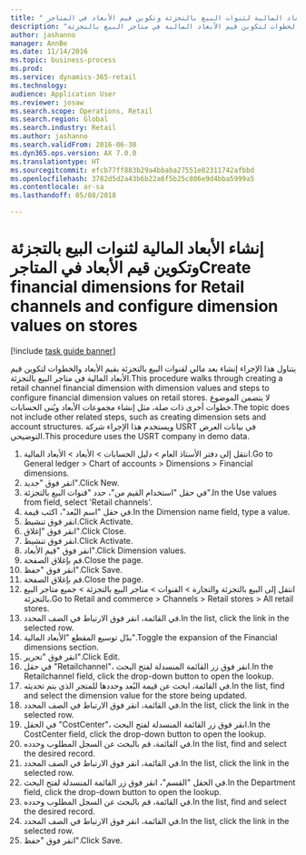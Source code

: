 ```yaml
--- 
title: " إنشاء الأبعاد المالية لثنوات البيع بالتجزئة وتكوين قيم الأبعاد في المتاجر"
description: "يتناول هذا الإجراء إنشاء بعد مالي لقنوات البيع بالتجزئة بقيم الأبعاد والخطوات لتكوين قيم الأبعاد المالية في متاجر البيع بالتجزئة."
author: jashanno
manager: AnnBe
ms.date: 11/14/2016
ms.topic: business-process
ms.prod: 
ms.service: dynamics-365-retail
ms.technology: 
audience: Application User
ms.reviewer: josaw
ms.search.scope: Operations, Retail
ms.search.region: Global
ms.search.industry: Retail
ms.author: jashanno
ms.search.validFrom: 2016-06-30
ms.dyn365.ops.version: AX 7.0.0
ms.translationtype: HT
ms.sourcegitcommit: efcb77ff883b29a4bbaba27551e02311742afbbd
ms.openlocfilehash: 3782d5d2a43b6b22a6f5b25c806e9d4bba5999a5
ms.contentlocale: ar-sa
ms.lasthandoff: 05/08/2018

---
```

# <a name="create-financial-dimensions-for-retail-channels-and-configure-dimension-values-on-stores"></a><span data-ttu-id="19cfb-103"> إنشاء الأبعاد المالية لثنوات البيع بالتجزئة وتكوين قيم الأبعاد في المتاجر</span><span class="sxs-lookup"><span data-stu-id="19cfb-103">Create financial dimensions for Retail channels and configure dimension values on stores</span></span>

[!include [task guide banner](../includes/task-guide-banner.md)]

<span data-ttu-id="19cfb-104">يتناول هذا الإجراء إنشاء بعد مالي لقنوات البيع بالتجزئة بقيم الأبعاد والخطوات لتكوين قيم الأبعاد المالية في متاجر البيع بالتجزئة.</span><span class="sxs-lookup"><span data-stu-id="19cfb-104">This procedure walks through creating a retail channel financial dimension with dimension values and steps to configure financial dimension values on retail stores.</span></span> <span data-ttu-id="19cfb-105">لا يتضمن الموضوع خطوات أخرى ذات صلة، مثل إنشاء مجموعات الأبعاد وبُنى الحسابات.</span><span class="sxs-lookup"><span data-stu-id="19cfb-105">The topic does not include other related steps, such as creating dimension sets and account structures.</span></span> <span data-ttu-id="19cfb-106">ويستخدم هذا الإجراء شركة USRT في بيانات العرض التوضيحي.</span><span class="sxs-lookup"><span data-stu-id="19cfb-106">This procedure uses the USRT company in demo data.</span></span>

1. <span data-ttu-id="19cfb-107">انتقل إلى دفتر الأستاذ العام > دليل الحسابات > الأبعاد > الأبعاد المالية.</span><span class="sxs-lookup"><span data-stu-id="19cfb-107">Go to General ledger > Chart of accounts > Dimensions > Financial dimensions.</span></span>
2. <span data-ttu-id="19cfb-108">انقر فوق "جديد".</span><span class="sxs-lookup"><span data-stu-id="19cfb-108">Click New.</span></span>
3. <span data-ttu-id="19cfb-109">في حقل "‏‫استخدام القيم من‬"، حدد "قنوات البيع بالتجزئة".</span><span class="sxs-lookup"><span data-stu-id="19cfb-109">In the Use values from field, select 'Retail channels'.</span></span>
4. <span data-ttu-id="19cfb-110">في حقل "‏‫اسم البُعد‬"، اكتب قيمة.</span><span class="sxs-lookup"><span data-stu-id="19cfb-110">In the Dimension name field, type a value.</span></span>
5. <span data-ttu-id="19cfb-111">انقر فوق تنشيط.</span><span class="sxs-lookup"><span data-stu-id="19cfb-111">Click Activate.</span></span>
6. <span data-ttu-id="19cfb-112">انقر فوق "إغلاق".</span><span class="sxs-lookup"><span data-stu-id="19cfb-112">Click Close.</span></span>
7. <span data-ttu-id="19cfb-113">انقر فوق تنشيط.</span><span class="sxs-lookup"><span data-stu-id="19cfb-113">Click Activate.</span></span>
8. <span data-ttu-id="19cfb-114">انقر فوق "قيم الأبعاد".</span><span class="sxs-lookup"><span data-stu-id="19cfb-114">Click Dimension values.</span></span>
9. <span data-ttu-id="19cfb-115">قم بإغلاق الصفحة.</span><span class="sxs-lookup"><span data-stu-id="19cfb-115">Close the page.</span></span>
10. <span data-ttu-id="19cfb-116">انقر فوق "حفظ".</span><span class="sxs-lookup"><span data-stu-id="19cfb-116">Click Save.</span></span>
11. <span data-ttu-id="19cfb-117">قم بإغلاق الصفحة.</span><span class="sxs-lookup"><span data-stu-id="19cfb-117">Close the page.</span></span>
12. <span data-ttu-id="19cfb-118">انتقل إلى البيع بالتجزئة والتجارة > القنوات > متاجر البيع بالتجزئة > جميع متاجر البيع بالتجزئة.</span><span class="sxs-lookup"><span data-stu-id="19cfb-118">Go to Retail and commerce > Channels > Retail stores > All retail stores.</span></span>
13. <span data-ttu-id="19cfb-119">في القائمة، انقر فوق الارتباط في الصف المحدد.</span><span class="sxs-lookup"><span data-stu-id="19cfb-119">In the list, click the link in the selected row.</span></span>
14. <span data-ttu-id="19cfb-120">بدّل توسيع المقطع "الأبعاد المالية‬".</span><span class="sxs-lookup"><span data-stu-id="19cfb-120">Toggle the expansion of the Financial dimensions section.</span></span>
15. <span data-ttu-id="19cfb-121">انقر فوق "تحرير".</span><span class="sxs-lookup"><span data-stu-id="19cfb-121">Click Edit.</span></span>
16. <span data-ttu-id="19cfb-122">في حقل "Retailchannel‬"، انقر فوق زر القائمة المنسدلة لفتح البحث.</span><span class="sxs-lookup"><span data-stu-id="19cfb-122">In the Retailchannel field, click the drop-down button to open the lookup.</span></span>
17. <span data-ttu-id="19cfb-123">في القائمة، ابحث عن قيمة البُعد وحددها للمتجر الذي يتم تحديثه.</span><span class="sxs-lookup"><span data-stu-id="19cfb-123">In the list, find and select the dimension value for the store being updated.</span></span>
18. <span data-ttu-id="19cfb-124">في القائمة، انقر فوق الارتباط في الصف المحدد.</span><span class="sxs-lookup"><span data-stu-id="19cfb-124">In the list, click the link in the selected row.</span></span>
19. <span data-ttu-id="19cfb-125">في الحقل "CostCenter"، انقر فوق زر القائمة المنسدلة لفتح البحث.</span><span class="sxs-lookup"><span data-stu-id="19cfb-125">In the CostCenter field, click the drop-down button to open the lookup.</span></span>
20. <span data-ttu-id="19cfb-126">في القائمة، قم بالبحث عن السجل المطلوب وحدده.</span><span class="sxs-lookup"><span data-stu-id="19cfb-126">In the list, find and select the desired record.</span></span>
21. <span data-ttu-id="19cfb-127">في القائمة، انقر فوق الارتباط في الصف المحدد.</span><span class="sxs-lookup"><span data-stu-id="19cfb-127">In the list, click the link in the selected row.</span></span>
22. <span data-ttu-id="19cfb-128">في الحقل "القسم"، انقر فوق زر القائمة المنسدلة لفتح البحث.</span><span class="sxs-lookup"><span data-stu-id="19cfb-128">In the Department field, click the drop-down button to open the lookup.</span></span>
23. <span data-ttu-id="19cfb-129">في القائمة، قم بالبحث عن السجل المطلوب وحدده.</span><span class="sxs-lookup"><span data-stu-id="19cfb-129">In the list, find and select the desired record.</span></span>
24. <span data-ttu-id="19cfb-130">في القائمة، انقر فوق الارتباط في الصف المحدد.</span><span class="sxs-lookup"><span data-stu-id="19cfb-130">In the list, click the link in the selected row.</span></span>
25. <span data-ttu-id="19cfb-131">انقر فوق "حفظ".</span><span class="sxs-lookup"><span data-stu-id="19cfb-131">Click Save.</span></span>


